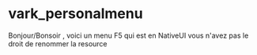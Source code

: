 # vark_personalmenu
Bonjour/Bonsoir , voici un menu F5 qui est en NativeUI vous n'avez pas le droit de renommer la resource
